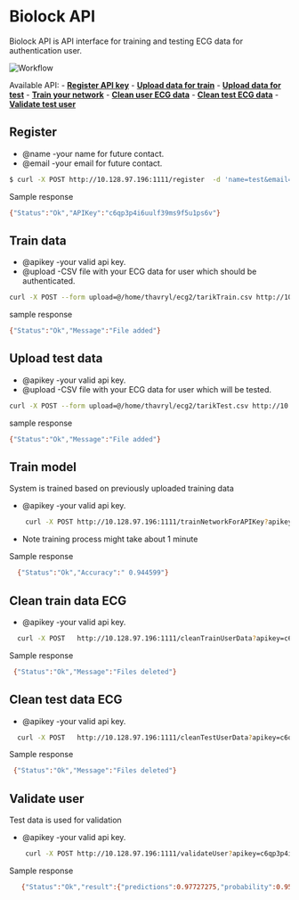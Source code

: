 # Biolock API

Biolock API is API interface for training and testing ECG data for authentication user.

![Workflow](https://raw.githubusercontent.com/thavryl/BiolockDemo/master/IMG/WorkFlow.png)


Available API:
    - **[Register API key](#register)**
    - **[Upload data for train](#Train-data)** 
    - **[Upload data for test](#Test-data)** 
    - **[Train your network](#Train-network)**
    - **[Clean user ECG data](#Clean-user-ECG)**
    - **[Clean test ECG data](#Clean-test-ECG)**
    - **[Validate test user](#Validate)**






## Register

- @name -your name for future contact.
- @email -your email for future contact.
```sh
$ curl -X POST http://10.128.97.196:1111/register  -d 'name=test&email=test@test.com'
```
  Sample response
```sh
{"Status":"Ok","APIKey":"c6qp3p4i6uulf39ms9f5u1ps6v"}
```

## Train data
 
- @apikey -your valid api key. 
- @upload -CSV file with your ECG data for user which should be authenticated.
 
```sh
curl -X POST --form upload=@/home/thavryl/ecg2/tarikTrain.csv http://10.128.97.196:1111/addTrainUserData?apikey=c6qp3p4i6uulf39ms9f5u1ps6v
```
sample response

 ```sh
{"Status":"Ok","Message":"File added"}
```

## Upload test data
 
- @apikey -your valid api key.
- @upload -CSV file with your ECG data for user which will be tested.
 
```sh
curl -X POST --form upload=@/home/thavryl/ecg2/tarikTest.csv http://10.128.97.196:1111/addTestUserData?apikey=c6qp3p4i6uulf39ms9f5u1ps6v
```
sample response

```sh
{"Status":"Ok","Message":"File added"}
```


## Train model
  System is trained based on previously uploaded training data 
- @apikey -your valid api key.
    
```sh
    curl -X POST http://10.128.97.196:1111/trainNetworkForAPIKey?apikey=c6qp3p4i6uulf39ms9f5u1ps6v
```

- Note training process might take about 1 minute

 Sample response 
 
```sh
  {"Status":"Ok","Accuracy":" 0.944599"} 
```


## Clean train data ECG
- @apikey -your valid api key.

```sh
  curl -X POST   http://10.128.97.196:1111/cleanTrainUserData?apikey=c6qp3p4i6uulf39ms9f5u1ps6v
```

Sample response

```sh
 {"Status":"Ok","Message":"Files deleted"}
```


## Clean test data ECG
- @apikey -your valid api key.

```sh
  curl -X POST   http://10.128.97.196:1111/cleanTestUserData?apikey=c6qp3p4i6uulf39ms9f5u1ps6v
```

Sample response

```sh
 {"Status":"Ok","Message":"Files deleted"}
```

## Validate user  
 Test data is used for validation 

- @apikey -your valid api key.


```sh
    curl -X POST http://10.128.97.196:1111/validateUser?apikey=c6qp3p4i6uulf39ms9f5u1ps6v
```
Sample response
```sh
   {"Status":"Ok","result":{"predictions":0.97727275,"probability":0.95189613}}
```





